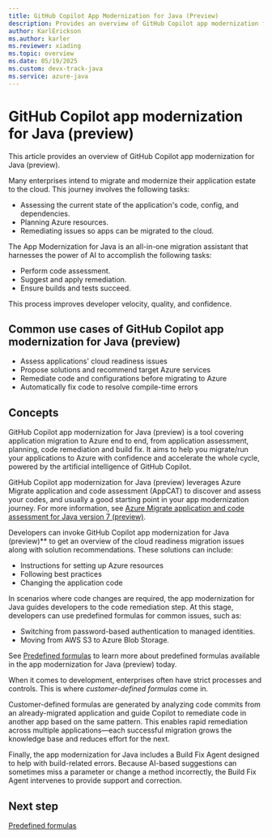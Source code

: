 ```yaml
---
title: GitHub Copilot App Modernization for Java (Preview)
description: Provides an overview of GitHub Copilot app modernization for Java (preview).
author: KarlErickson
ms.author: karler
ms.reviewer: xiading
ms.topic: overview
ms.date: 05/19/2025
ms.custom: devx-track-java
ms.service: azure-java
---
```


# GitHub Copilot app modernization for Java (preview)

This article provides an overview of GitHub Copilot app modernization for Java (preview).

Many enterprises intend to migrate and modernize their application estate to the cloud.
This journey involves the following tasks:

- Assessing the current state of the application's code, config, and dependencies.
- Planning Azure resources.
- Remediating issues so apps can be migrated to the cloud.

The App Modernization for Java is an all-in-one migration assistant that harnesses the power of AI to accomplish the following tasks:

- Perform code assessment.
- Suggest and apply remediation.
- Ensure builds and tests succeed.

This process improves developer velocity, quality, and confidence.

## Common use cases of GitHub Copilot app modernization for Java (preview)

- Assess applications' cloud readiness issues
- Propose solutions and recommend target Azure services
- Remediate code and configurations before migrating to Azure
- Automatically fix code to resolve compile-time errors

<!--
embed intro video. https://aka.ms/AM4Jov
-->

## Concepts

GitHub Copilot app modernization for Java (preview) is a tool covering application migration to Azure end to end, from application assessment, planning, code remediation and build fix. It aims to help you migrate/run your applications to Azure with confidence and accelerate the whole cycle, powered by the artificial intelligence of GitHub Copilot.

GitHub Copilot app modernization for Java (preview) leverages Azure Migrate application and code assessment (AppCAT) to discover and assess your codes, and usually a good starting point in your app modernization journey. For more information, see [Azure Migrate application and code assessment for Java version 7 (preview)](/azure/migrate/appcat/java-preview).

Developers can invoke GitHub Copilot app modernization for Java (preview)** to get an overview of the cloud readiness migration issues along with solution recommendations.
These solutions can include:

- Instructions for setting up Azure resources
- Following best practices
- Changing the application code

In scenarios where code changes are required, the app modernization for Java guides developers to the code remediation step.
At this stage, developers can use predefined formulas for common issues, such as:

- Switching from password-based authentication to managed identities.
- Moving from AWS S3 to Azure Blob Storage.

See [Predefined formulas](migrate-github-copilot-app-modernization-java-on-azure-predefined-formula.md) to learn more about predefined formulas available in the app modernization for Java (preview) today.

When it comes to development, enterprises often have strict processes and controls. This is where *customer-defined formulas* come in.

Customer-defined formulas are generated by analyzing code commits from an already-migrated application and guide Copilot to remediate code in another app based on the same pattern. This enables rapid remediation across multiple applications—each successful migration grows the knowledge base and reduces effort for the next.

Finally, the app modernization for Java includes a Build Fix Agent designed to help with build-related errors. Because AI-based suggestions can sometimes miss a parameter or change a method incorrectly, the Build Fix Agent intervenes to provide support and correction.

## Next step

[Predefined formulas](migrate-github-copilot-app-modernization-java-on-azure-predefined-formula.md)
